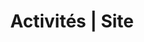 ---
nav-link: true
home-link: true
layout: tasks
permalink: /tasks/
index: 20
#Modifiable
title: "Activités  | Site"
nav-title: Activités
description: | 
    Contenu publications de niveau 2
icon: toc
link-text: "Voir l'activité"
---